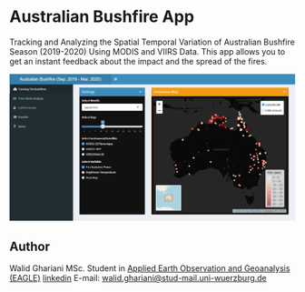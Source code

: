 # Australian Bushfire App
Tracking and Analyzing the Spatial Temporal Variation of Australian Bushfire Season (2019-2020) Using MODIS and VIIRS Data. This app allows you to get an instant feedback about the impact and the spread of the fires.

![](www/AppShot.png) 

## Author
Walid Ghariani MSc. Student in [Applied Earth Observation and Geoanalysis (EAGLE)](http://eagle-science.org/) [linkedin](https://www.linkedin.com/in/walid-ghariani-893365138/) E-mail: walid.ghariani@stud-mail.uni-wuerzburg.de
